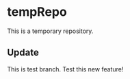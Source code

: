# tempRepo

This is a temporary repository.

## Update
 This is test branch. Test this new feature!
